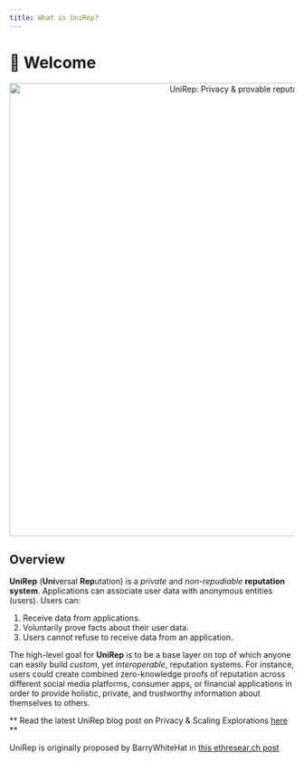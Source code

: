 ```yaml
---
title: What is UniRep?
---
```


# 👏 Welcome

<center><img src="/img/unirep-banner.png" alt="UniRep: Privacy &#x26; provable reputation" width="800px" /></center>

## Overview

**UniRep** (**Uni**versal **Rep**utation) is a _private_ and _non-repudiable_ **reputation system**. Applications can associate user data with anonymous entities (users). Users can:&#x20;

1. Receive data from applications.
2. Voluntarily prove facts about their user data.&#x20;
3. Users cannot refuse to receive data from an application.

The high-level goal for **UniRep** is to be a base layer on top of which anyone can easily build _custom_, yet _interoperable_, reputation systems. For instance, users could create combined zero-knowledge proofs of reputation across different social media platforms, consumer apps, or financial applications in order to provide holistic, private, and trustworthy information about themselves to others.

** Read the latest UniRep blog post on Privacy & Scaling Explorations [here](https://mirror.xyz/privacy-scaling-explorations.eth/FCVVfy-TQ6R7_wavKj1lCr5dd1zqRvwjnDOYRM5NtsE) **

UniRep is originally proposed by BarryWhiteHat in [this ethresear.ch post](https://ethresear.ch/t/anonymous-reputation-risking-and-burning/3926)
